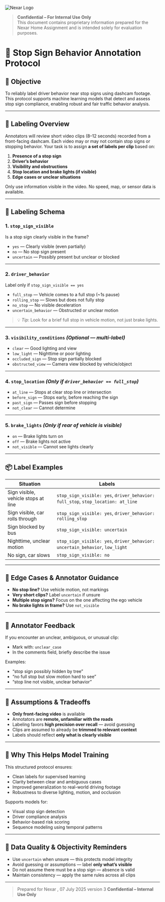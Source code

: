 ![Nexar Logo](https://mma.prnewswire.com/media/2509048/Nexar_Logo.jpg?p=facebook)

> **Confidential – For Internal Use Only**  
> This document contains proprietary information prepared for the Nexar Home Assignment and is intended solely for evaluation purposes.

# 🚦 Stop Sign Behavior Annotation Protocol

## 📌 Objective
To reliably label driver behavior near stop signs using dashcam footage. This protocol supports machine learning models that detect and assess stop sign compliance, enabling robust and fair traffic behavior analysis.

---

## 🧭 Labeling Overview

Annotators will review short video clips (8–12 seconds) recorded from a front-facing dashcam. Each video may or may not contain stop signs or stopping behavior. Your task is to assign **a set of labels per clip** based on:

1. **Presence of a stop sign**  
2. **Driver’s behavior**  
3. **Visibility and obstructions**  
4. **Stop location and brake lights (if visible)**  
5. **Edge cases or unclear situations**

Only use information visible in the video. No speed, map, or sensor data is available.

---

## 🎯 Labeling Schema

### 1. `stop_sign_visible`
Is a stop sign clearly visible in the frame?

- `yes` — Clearly visible (even partially)  
- `no` — No stop sign present  
- `uncertain` — Possibly present but unclear or blocked  

---

### 2. `driver_behavior`
Label only if `stop_sign_visible == yes`

- `full_stop` — Vehicle comes to a full stop (~1s pause)  
- `rolling_stop` — Slows but does not fully stop  
- `no_stop` — No visible deceleration  
- `uncertain_behavior` — Obstructed or unclear motion  

> 💡 *Tip*: Look for a brief full stop in vehicle motion, not just brake lights.

---

### 3. `visibility_conditions` *(Optional — multi-label)*

- `clear` — Good lighting and view  
- `low_light` — Nighttime or poor lighting  
- `occluded_sign` — Stop sign partially blocked  
- `obstructed_view` — Camera view blocked by vehicle/object  

---

### 4. `stop_location` *(Only if `driver_behavior == full_stop`)*

- `at_line` — Stops at clear stop line or intersection  
- `before_sign` — Stops early, before reaching the sign  
- `past_sign` — Passes sign before stopping  
- `not_clear` — Cannot determine  

---

### 5. `brake_lights` *(Only if rear of vehicle is visible)*

- `on` — Brake lights turn on  
- `off` — Brake lights not active  
- `not_visible` — Cannot see lights clearly  

---

## 📦 Label Examples

| Situation                                      | Labels |
|-----------------------------------------------|--------|
| Sign visible, vehicle stops at line           | `stop_sign_visible: yes`, `driver_behavior: full_stop`, `stop_location: at_line` |
| Sign visible, car rolls through               | `stop_sign_visible: yes`, `driver_behavior: rolling_stop` |
| Sign blocked by bus                           | `stop_sign_visible: uncertain` |
| Nighttime, unclear motion                     | `stop_sign_visible: yes`, `driver_behavior: uncertain_behavior`, `low_light` |
| No sign, car slows                            | `stop_sign_visible: no` |

---

## 🧩 Edge Cases & Annotator Guidance

- **No stop line?** Use vehicle motion, not markings  
- **Very short clips?** Label `uncertain` if unsure  
- **Multiple stop signs?** Focus on the one affecting the ego vehicle  
- **No brake lights in frame?** Use `not_visible`  

---

## 🔔 Annotator Feedback

If you encounter an unclear, ambiguous, or unusual clip:

- Mark with: `unclear_case`  
- In the comments field, briefly describe the issue  

Examples:  
- “stop sign possibly hidden by tree”  
- “no full stop but slow motion hard to see”  
- “stop line not visible, unclear behavior”

---

## 📌 Assumptions & Tradeoffs

- **Only front-facing video** is available  
- Annotators are **remote, unfamiliar with the roads**  
- Labeling favors **high precision over recall** — avoid guessing  
- Clips are assumed to already be **trimmed to relevant context**  
- Labels should reflect **only what is clearly visible**  

---

## 🤖 Why This Helps Model Training

This structured protocol ensures:

- Clean labels for supervised learning  
- Clarity between clear and ambiguous cases  
- Improved generalization to real-world driving footage  
- Robustness to diverse lighting, motion, and occlusion  

Supports models for:  
- Visual stop sign detection  
- Driver compliance analysis  
- Behavior-based risk scoring  
- Sequence modeling using temporal patterns

---

## 🧠 Data Quality & Objectivity Reminders

- Use `uncertain` when unsure — this protects model integrity  
- Avoid guessing or assumptions — label **only what’s visible**  
- Do not assume there must be a stop sign — absence is valid  
- Maintain consistency — apply the same rules across all clips

---

> Prepared for Nexar , 07 July 2025  version 3
> **Confidential – Internal Use Only**
